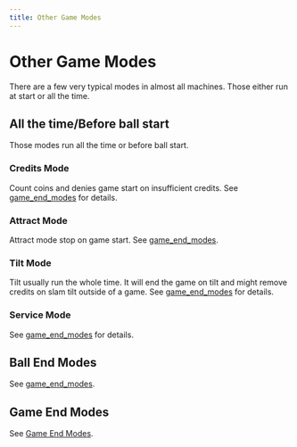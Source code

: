 ```yaml
---
title: Other Game Modes
---
```


# Other Game Modes


There are a few very typical modes in almost all machines. Those either
run at start or all the time.

## All the time/Before ball start

Those modes run all the time or before ball start.

### Credits Mode

Count coins and denies game start on insufficient credits. See
[game_end_modes](../game_logic/credits.md) for details.

### Attract Mode

Attract mode stop on game start. See
[game_end_modes](../game_logic/modes/attract.md).

### Tilt Mode

Tilt usually run the whole time. It will end the game on tilt and might
remove credits on slam tilt outside of a game. See
[game_end_modes](../game_logic/tilt/index.md) for details.

### Service Mode

See [game_end_modes](../game_logic/service_mode.md) for
details.

## Ball End Modes

See [game_end_modes](ball_end_modes.md).

## Game End Modes

See [Game End Modes](game_end_modes.md).
